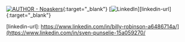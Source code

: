 [![AUTHOR - Noaskers](https://img.shields.io/static/v1?label=AUTHOR&message=NoAskers&color=42a4f5&style=for-the-badge&logo=discord+)](https://github.com/noaskers){:target="_blank"}
[![LinkedIn][linkedin-shield]][linkedin-url]{:target="_blank"}

[linkedin-shield]: https://img.shields.io/badge/-LinkedIn-black.svg?style=for-the-badge&logo=linkedin&colorB=0077b5

[linkedin-url]: https://www.linkedin.com/in/billy-robinson-a6486714a/](https://www.linkedin.com/in/sven-punselie-15a059270/
